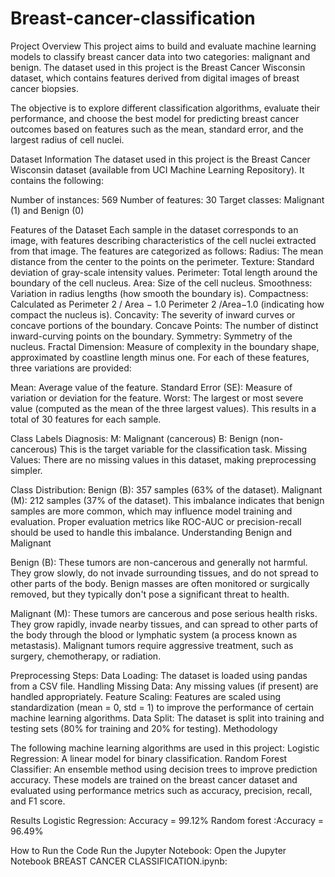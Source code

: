 # Breast-cancer-classification
Project Overview
This project aims to build and evaluate machine learning models to classify breast cancer data into two categories: malignant and benign. The dataset used in this project is the Breast Cancer Wisconsin dataset, which contains features derived from digital images of breast cancer biopsies.

The objective is to explore different classification algorithms, evaluate their performance, and choose the best model for predicting breast cancer outcomes based on features such as the mean, standard error, and the largest radius of cell nuclei.

Dataset Information
The dataset used in this project is the Breast Cancer Wisconsin dataset (available from UCI Machine Learning Repository). It contains the following:

Number of instances: 569
Number of features: 30
Target classes: Malignant (1) and Benign (0)

Features of the Dataset
Each sample in the dataset corresponds to an image, with features describing characteristics of the cell nuclei extracted from that image. The features are categorized as follows:
Radius: The mean distance from the center to the points on the perimeter.
Texture: Standard deviation of gray-scale intensity values.
Perimeter: Total length around the boundary of the cell nucleus.
Area: Size of the cell nucleus.
Smoothness: Variation in radius lengths (how smooth the boundary is).
Compactness: Calculated as 
Perimeter
2
/
Area
−
1.0
Perimeter 
2
 /Area−1.0 (indicating how compact the nucleus is).
Concavity: The severity of inward curves or concave portions of the boundary.
Concave Points: The number of distinct inward-curving points on the boundary.
Symmetry: Symmetry of the nucleus.
Fractal Dimension: Measure of complexity in the boundary shape, approximated by coastline length minus one.
For each of these features, three variations are provided:

Mean: Average value of the feature.
Standard Error (SE): Measure of variation or deviation for the feature.
Worst: The largest or most severe value (computed as the mean of the three largest values).
This results in a total of 30 features for each sample.

Class Labels
Diagnosis:
M: Malignant (cancerous)
B: Benign (non-cancerous)
This is the target variable for the classification task.
Missing Values:
There are no missing values in this dataset, making preprocessing simpler.

Class Distribution:
Benign (B): 357 samples (63% of the dataset).
Malignant (M): 212 samples (37% of the dataset). This imbalance indicates that benign samples are more common, which may influence model training and evaluation. Proper evaluation metrics like ROC-AUC or precision-recall should be used to handle this imbalance.
Understanding Benign and Malignant

Benign (B):
These tumors are non-cancerous and generally not harmful.
They grow slowly, do not invade surrounding tissues, and do not spread to other parts of the body.
Benign masses are often monitored or surgically removed, but they typically don't pose a significant threat to health.

Malignant (M):
These tumors are cancerous and pose serious health risks.
They grow rapidly, invade nearby tissues, and can spread to other parts of the body through the blood or lymphatic system (a process known as metastasis).
Malignant tumors require aggressive treatment, such as surgery, chemotherapy, or radiation.

Preprocessing Steps:
Data Loading: The dataset is loaded using pandas from a CSV file.
Handling Missing Data: Any missing values (if present) are handled appropriately.
Feature Scaling: Features are scaled using standardization (mean = 0, std = 1) to improve the performance of certain machine learning algorithms.
Data Split: The dataset is split into training and testing sets (80% for training and 20% for testing).
Methodology

The following machine learning algorithms are used in this project:
Logistic Regression: A linear model for binary classification.
Random Forest Classifier: An ensemble method using decision trees to improve prediction accuracy.
These models are trained on the breast cancer dataset and evaluated using performance metrics such as accuracy, precision, recall, and F1 score.

Results
Logistic Regression: Accuracy = 99.12%
Random forest :Accuracy = 96.49%

How to Run the Code
Run the Jupyter Notebook: Open the Jupyter Notebook BREAST CANCER CLASSIFICATION.ipynb:


